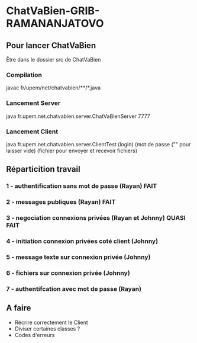 # ChatVaBien-GRIB-RAMANANJATOVO

## Pour lancer ChatVaBien
Être dans le dossier src de ChatVaBien
### Compilation
javac fr/upem/net/chatvabien/**/*.java
### Lancement Server
java fr.upem.net.chatvabien.server.ChatVaBienServer 7777
### Lancement Client
java fr.upem.net.chatvabien.server.ClientTest (login) (mot de passe ("" pour laisser vide) (fichier pour envoyer et recevoir fichiers)

## Réparticition travail
### 1 - authentification sans mot de passe (Rayan) FAIT
### 2 - messages publiques (Rayan) FAIT
### 3 - negociation connexions privées (Rayan et Johnny) QUASI FAIT
### 4 - initiation connexion privées coté client (Johnny)
### 5 - message texte sur connexion privée (Johnny)
### 6 - fichiers sur connexion privée (Johnny)
### 7 - authentifcation avec mot de passe (Rayan)

## A faire
- Récrire correctement le Client <br>
- Diviser certaines classes ? <br>
- Codes d'erreurs <br>